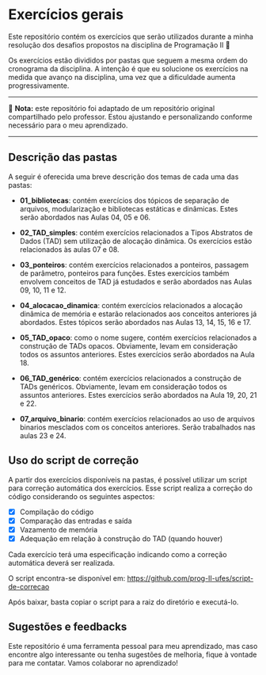 # Exercícios gerais

Este repositório contém os exercícios que serão utilizados durante a minha resolução dos desafios propostos na disciplina de Programação II :balloon:	

Os exercícios estão divididos por pastas que seguem a mesma ordem do cronograma da disciplina. A intenção é que eu solucione os exercícios na medida que avanço na disciplina, uma vez que a dificuldade aumenta progressivamente.

___
:construction: **Nota:** este repositório foi adaptado de um repositório original compartilhado pelo professor. Estou ajustando e personalizando conforme necessário para o meu aprendizado.
___

## Descrição das pastas
A seguir é oferecida uma breve descrição dos temas de cada uma das pastas:

- **01_bibliotecas**: contém exercícios dos tópicos de separação de arquivos, modularização e bibliotecas estáticas e dinâmicas. Estes serão abordados nas Aulas 04, 05 e 06.

- **02_TAD_simples**: contém exercícios relacionados a Tipos Abstratos de Dados (TAD) sem utilização de alocação dinâmica. Os exercícios estão relacionados às aulas 07 e 08.

- **03_ponteiros**: contém exercícios relacionados a ponteiros, passagem de parâmetro, ponteiros para funções. Estes exercícios também envolvem conceitos de TAD já estudados e serão abordados nas Aulas 09, 10, 11 e 12.

- **04_alocacao_dinamica**: contém exercícios relacionados a alocação dinâmica de memória e estarão relacionados aos conceitos anteriores já abordados. Estes tópicos serão abordados nas Aulas 13, 14, 15, 16 e 17.

- **05_TAD_opaco**: como o nome sugere, contém exercícios relacionados a construção de TADs opacos. Obviamente, levam em consideração todos os assuntos anteriores. Estes exercícios serão abordados na Aula 18.

- **06_TAD_genérico**: contém exercícios relacionados a construção de TADs genéricos. Obviamente, levam em consideração todos os assuntos anteriores. Estes exercícios serão abordados na Aula 19, 20, 21 e 22.

- **07_arquivo_binario**: contém exercícios relacionados ao uso de arquivos binarios mesclados com os conceitos anteriores. Serão trabalhados nas aulas 23 e 24.

## Uso do script de correção
A partir dos exercícios disponíveis na pastas, é possível utilizar um script para correção automática dos exercícios. Esse script realiza a correção do código considerando os seguintes aspectos:

- [x] Compilação do código
- [x] Comparação das entradas e saída
- [x] Vazamento de memória
- [x] Adequação em relação à construção do TAD (quando houver)

Cada exercício terá uma especificação indicando como a correção automática deverá ser realizada.

O script encontra-se disponível em: https://github.com/prog-II-ufes/script-de-correcao

Após baixar, basta copiar o script para a raiz do diretório e executá-lo.

## Sugestões e feedbacks
Este repositório é uma ferramenta pessoal para meu aprendizado, mas caso encontre algo interessante ou tenha sugestões de melhoria, fique à vontade para me contatar. Vamos colaborar no aprendizado!
